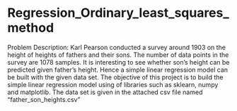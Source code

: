 # Regression_Ordinary_least_squares_method
Problem Description: Karl Pearson conducted a survey around 1903 on the height of heights of fathers and their sons. The number of data points in the survey are 1078 samples. It is interesting to see whether son’s height can be predicted given father’s height. Hence a simple linear regression model can be built with the given data set. The objective of this project is to build the simple linear regression model using of libraries such as sklearn, numpy and matplotlib. The data set is given in the attached csv file named “father_son_heights.csv”

